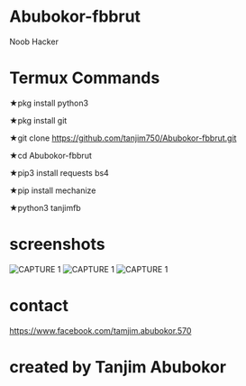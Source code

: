 # Abubokor-fbbrut
Noob Hacker

# Termux Commands

★pkg install python3

★pkg install git

★git clone https://github.com/tanjim750/Abubokor-fbbrut.git

★cd Abubokor-fbbrut

★pip3 install requests bs4


★pip install mechanize

★python3 tanjimfb

# screenshots 
![CAPTURE 1](https://github.com/IAmBlackHacker/Facebook-BruteForce/blob/master/Screenshots/Capture1.JPG)
![CAPTURE 1](https://github.com/IAmBlackHacker/Facebook-BruteForce/blob/master/Screenshots/Capture2.JPG)
![CAPTURE 1](https://github.com/IAmBlackHacker/Facebook-BruteForce/blob/master/Screenshots/Capture3.JPG)



# contact 

https://www.facebook.com/tamjim.abubokor.570

# created by Tanjim Abubokor

